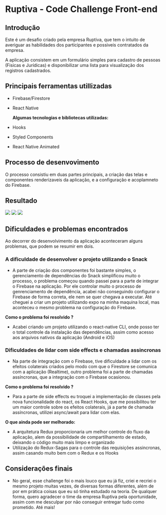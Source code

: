 # Ruptiva - Code Challenge Front-end

## Introdução

Este é um desafio criado pela empresa Ruptiva, que tem o intuito de averiguar as habilidades dos participantes e possiveis contratados da empresa.

A aplicação consistem em um formulário simples para cadastro de pessoas (Fisicas e Jurídicas) e disponibilizar uma lista para visualização dos registros cadastrados.

## Principais ferramentas utillizadas

- Firebase/Firestore
- React Native
  
  **Algumas tecnologias e bibliotecas utilizadas:**
- Hooks
- Styled Components
- React Native Animated


## Processo de desenvovimento

O processo consistiu em duas partes principais, a criação das telas e componentes renderizaveis da aplicação, e a configuração e acoplamneto do Firebase. 

## Resultado

<Image src='https://i.imgur.com/ROpxEPD.png'>
<Image src='https://i.imgur.com/0kKKX7t.png'>
<Image src='https://i.imgur.com/m9IsNPT.gif'>


## Dificuldades e problemas encontrados

Ao decorrer do desenvolvimento da aplicação aconteceram alguns problemas, que podem se resumir em dois.

 ### A dificuldade de desenvolver o projeto utilizando o Snack

  - A parte de criação dos componentes foi bastante simples, o gerenciamento de dependências do Snack simplificou muito o processo, o problema começou quando passei para a parte de integrar o Firebase na aplicação. Por ele controlar muito o processo de genrenciamento de dependência, acabei não conseguindo configurar o Firebase de forma correta, ele nem se quer chegava a executar. Até cheguei a criar um projeto utilizando expo na minha maquina local, mas aconteceu o mesmo problema na configuração do Firebase.

  **Como o problema foi resolvido ?**
- Acabei criando um projeto utilizando o react-native CLI, onde posso ter o total controle da instalação das dependências, assim como acesso aos arquivos nativos da aplicação (Android e iOS)

 ### Dificuldades de lidar com side effects e chamadas assincronas

- Na parte de integração com o Firebase, tive dificuldade a lidar com os efeitos colaterais criados pelo modo com que o Firestore se comunica com a aplicação (Realtime), outro problema foi a parte de chamadas assíncronas, que a integração com o Firebase ocasionou.

 **Como o problema foi resolvido ?**
- Para a parte de side effects eu troquei a implementação de classes pela nova funcionalidade do react, os React Hooks, que me possibilitou ter um maior controle sobre os efeitos colaterais, já a parte de chamada assíncronas, utilizei async/await para lidar com elas.


 **O que ainda pode ser melhorado:**
 - A arquitetura Redux proporcionaria um melhor controle do fluxo da aplicação, alem da possibilidade de compartilhamento de estado, deixando o código muito mais limpo e organizado
 - Utilização do Redux-Sagas para o controle das requisições assincronas, assim casando muito bem com o Redux e os Hooks

## Considerações finais

- No geral, esse challenge foi o mais louco que eu já fiz, criei e recriei o mesmo projeto muitas vezes, de diversas formas diferentes, além de por em prática coisas que eu só tinha estudado na teoria. De qualquer forma, quero agradecer o time da empresa Ruptiva pela oportunidade, assim com me desculpar por não conseguir entregar tudo como prometido. Até mais!





